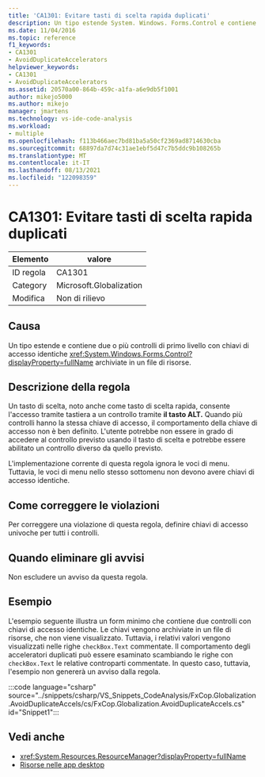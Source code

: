 ```yaml
---
title: 'CA1301: Evitare tasti di scelta rapida duplicati'
description: Un tipo estende System. Windows. Forms.Control e contiene due o più controlli di primo livello con chiavi di accesso identiche archiviate in un file di risorse.
ms.date: 11/04/2016
ms.topic: reference
f1_keywords:
- CA1301
- AvoidDuplicateAccelerators
helpviewer_keywords:
- CA1301
- AvoidDuplicateAccelerators
ms.assetid: 20570a00-864b-459c-a1fa-a6e9db5f1001
author: mikejo5000
ms.author: mikejo
manager: jmartens
ms.technology: vs-ide-code-analysis
ms.workload:
- multiple
ms.openlocfilehash: f113b466aec7bd81ba5a50cf2369ad8714630cba
ms.sourcegitcommit: 68897da7d74c31ae1ebf5d47c7b5ddc9b108265b
ms.translationtype: MT
ms.contentlocale: it-IT
ms.lasthandoff: 08/13/2021
ms.locfileid: "122098359"
---
```

# <a name="ca1301-avoid-duplicate-accelerators"></a>CA1301: Evitare tasti di scelta rapida duplicati

|Elemento|valore|
|-|-|
|ID regola|CA1301|
|Category|Microsoft.Globalization|
|Modifica|Non di rilievo|

## <a name="cause"></a>Causa
Un tipo estende e contiene due o più controlli di primo livello con chiavi di accesso identiche <xref:System.Windows.Forms.Control?displayProperty=fullName> archiviate in un file di risorse.

## <a name="rule-description"></a>Descrizione della regola

Un tasto di scelta, noto anche come tasto di scelta rapida, consente l'accesso tramite tastiera a un controllo tramite **il tasto ALT.** Quando più controlli hanno la stessa chiave di accesso, il comportamento della chiave di accesso non è ben definito. L'utente potrebbe non essere in grado di accedere al controllo previsto usando il tasto di scelta e potrebbe essere abilitato un controllo diverso da quello previsto.

L'implementazione corrente di questa regola ignora le voci di menu. Tuttavia, le voci di menu nello stesso sottomenu non devono avere chiavi di accesso identiche.

## <a name="how-to-fix-violations"></a>Come correggere le violazioni
Per correggere una violazione di questa regola, definire chiavi di accesso univoche per tutti i controlli.

## <a name="when-to-suppress-warnings"></a>Quando eliminare gli avvisi
Non escludere un avviso da questa regola.

## <a name="example"></a>Esempio
L'esempio seguente illustra un form minimo che contiene due controlli con chiavi di accesso identiche. Le chiavi vengono archiviate in un file di risorse, che non viene visualizzato. Tuttavia, i relativi valori vengono visualizzati nelle righe `checkBox.Text` commentate. Il comportamento degli acceleratori duplicati può essere esaminato scambiando le righe con `checkBox.Text` le relative controparti commentate. In questo caso, tuttavia, l'esempio non genererà un avviso dalla regola.

:::code language="csharp" source="../snippets/csharp/VS_Snippets_CodeAnalysis/FxCop.Globalization.AvoidDuplicateAccels/cs/FxCop.Globalization.AvoidDuplicateAccels.cs" id="Snippet1":::

## <a name="see-also"></a>Vedi anche

- <xref:System.Resources.ResourceManager?displayProperty=fullName>
- [Risorse nelle app desktop](/dotnet/framework/resources/index)
